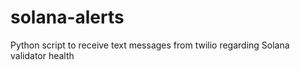 # solana-alerts
Python script to receive text messages from twilio regarding Solana validator health
